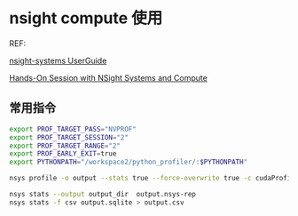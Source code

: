 # nsight compute 使用

REF:

[nsight-systems UserGuide](https://docs.nvidia.com/nsight-systems/UserGuide/index.html)

[Hands-On Session with NSight Systems and Compute](https://www2.cisl.ucar.edu/events/gpu-series-hands-session-nsight-systems-and-compute)

## 常用指令
``` bash
export PROF_TARGET_PASS="NVPROF"
export PROF_TARGET_SESSION="2"
export PROF_TARGET_RANGE="2"
export PROF_EARLY_EXIT=true
export PYTHONPATH="/workspace2/python_profiler/:$PYTHONPATH"

nsys profile -o output --stats true --force-overwrite true -c cudaProfilerApi --kill none python train.py 

nsys stats --output output_dir  output.nsys-rep
nsys stats -f csv output.sqlite > output.csv
```